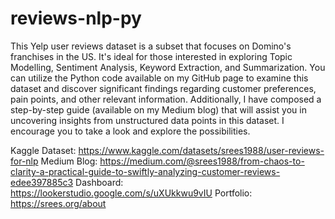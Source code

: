 # reviews-nlp-py
This Yelp user reviews dataset is a subset that focuses on Domino's franchises in the US. It's ideal for those interested in exploring Topic Modelling, Sentiment Analysis, Keyword Extraction, and Summarization. You can utilize the Python code available on my GitHub page to examine this dataset and discover significant findings regarding customer preferences, pain points, and other relevant information. Additionally, I have composed a step-by-step guide (available on my Medium blog) that will assist you in uncovering insights from unstructured data points in this dataset. I encourage you to take a look and explore the possibilities.

Kaggle Dataset: https://www.kaggle.com/datasets/srees1988/user-reviews-for-nlp
Medium Blog: https://medium.com/@srees1988/from-chaos-to-clarity-a-practical-guide-to-swiftly-analyzing-customer-reviews-edee397885c3
Dashboard: https://lookerstudio.google.com/s/uXUkkwu9vIU
Portfolio: https://srees.org/about
